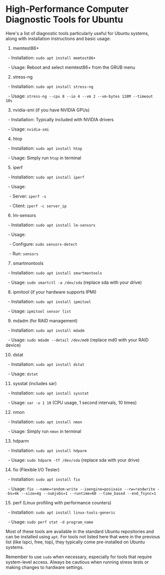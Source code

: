 # High-Performance Computer Diagnostic Tools for Ubuntu

Here's a list of diagnostic tools particularly useful for Ubuntu systems, along with installation instructions and basic usage:


1. memtest86+

  - Installation: `sudo apt install memtest86+`

  - Usage: Reboot and select memtest86+ from the GRUB menu

  

2. stress-ng

  - Installation: `sudo apt install stress-ng`

  - Usage: `stress-ng --cpu 8 --io 4 --vm 2 --vm-bytes 128M --timeout 10s`

  

3. nvidia-smi (if you have NVIDIA GPUs)

  - Installation: Typically included with NVIDIA drivers

  - Usage: `nvidia-smi`

  

4. htop

  - Installation: `sudo apt install htop`

  - Usage: Simply run `htop` in terminal

  

5. iperf

  - Installation: `sudo apt install iperf`

  - Usage: 

   - Server: `iperf -s`

   - Client: `iperf -c server_ip`

  

6. lm-sensors

  - Installation: `sudo apt install lm-sensors`

  - Usage: 

   - Configure: `sudo sensors-detect`

   - Run: `sensors`

  

7. smartmontools

  - Installation: `sudo apt install smartmontools`

  - Usage: `sudo smartctl -a /dev/sda` (replace sda with your drive)

  

8. ipmitool (if your hardware supports IPMI)

  - Installation: `sudo apt install ipmitool`

  - Usage: `ipmitool sensor list`

  

9. mdadm (for RAID management)

  - Installation: `sudo apt install mdadm`

  - Usage: `sudo mdadm --detail /dev/md0` (replace md0 with your RAID device)

  

10. dstat

  - Installation: `sudo apt install dstat`

  - Usage: `dstat`

  

11. sysstat (includes sar)

  - Installation: `sudo apt install sysstat`

  - Usage: `sar -u 1 10` (CPU usage, 1 second intervals, 10 times)

  

12. nmon

  - Installation: `sudo apt install nmon`

  - Usage: Simply run `nmon` in terminal

  

13. hdparm

  - Installation: `sudo apt install hdparm`

  - Usage: `sudo hdparm -tT /dev/sda` (replace sda with your drive)

  

14. fio (Flexible I/O Tester)

  - Installation: `sudo apt install fio`

  - Usage: `fio --name=random-write --ioengine=posixaio --rw=randwrite --bs=4k --size=4g --numjobs=1 --runtime=60 --time_based --end_fsync=1`

  

15. perf (Linux profiling with performance counters)

  - Installation: `sudo apt install linux-tools-generic`

  - Usage: `sudo perf stat -d program_name`

  

Most of these tools are available in the standard Ubuntu repositories and can be installed using `apt`. For tools not listed here that were in the previous list (like lspci, free, top), they typically come pre-installed on Ubuntu systems.

  

Remember to use `sudo` when necessary, especially for tools that require system-level access. Always be cautious when running stress tests or making changes to hardware settings.